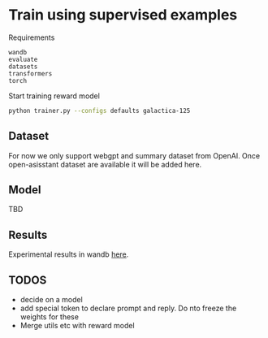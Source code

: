 # Train using supervised examples

Requirements

```
wandb
evaluate
datasets
transformers
torch
```

Start training reward model

```bash
python trainer.py --configs defaults galactica-125
```

## Dataset

For now we only support webgpt and summary dataset from OpenAI. Once
open-asisstant dataset are available it will be added here.

## Model

TBD

## Results

Experimental results in wandb
[here](https://wandb.ai/sanagnos/supervised-finetuning?workspace=user-sanagnos).

## TODOS

- decide on a model
- add special token to declare prompt and reply. Do nto freeze the weights for
  these
- Merge utils etc with reward model
